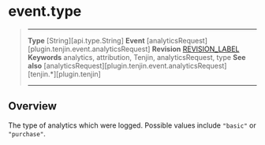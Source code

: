 # event.type

> --------------------- ------------------------------------------------------------------------------------------
> __Type__              [String][api.type.String]
> __Event__             [analyticsRequest][plugin.tenjin.event.analyticsRequest]
> __Revision__          [REVISION_LABEL](REVISION_URL)
> __Keywords__          analytics, attribution, Tenjin, analyticsRequest, type
> __See also__			[analyticsRequest][plugin.tenjin.event.analyticsRequest]
>						[tenjin.*][plugin.tenjin]
> --------------------- ------------------------------------------------------------------------------------------

## Overview

The type of analytics which were logged. Possible values include `"basic"` or `"purchase"`.
